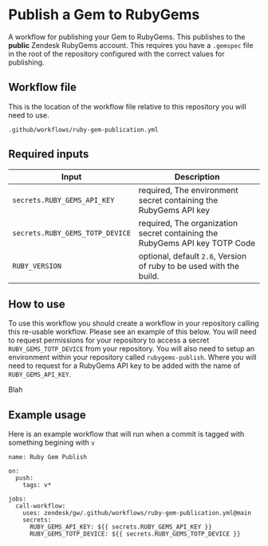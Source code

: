 # Publish a Gem to RubyGems

A workflow for publishing your Gem to RubyGems. This publishes to the **public** Zendesk RubyGems account. This requires you have a `.gemspec` file in the root of the repository configured with the correct values for publishing.

## Workflow file

This is the location of the workflow file relative to this repository you will need to use.

`.github/workflows/ruby-gem-publication.yml`

## Required inputs

| Input                             | Description                                                                 |
| --------------------------------- | ----------------------------------------------------------------------------|
| `secrets.RUBY_GEMS_API_KEY`     | required, The environment secret containing the RubyGems API key            |
| `secrets.RUBY_GEMS_TOTP_DEVICE`   | required, The organization secret containing the RubyGems API key TOTP Code |
| `RUBY_VERSION`                    | optional, default `2.6`, Version of ruby to be used with the build.         |

## How to use

To use this workflow you should create a workflow in your repository calling this re-usable workflow. Please see an example of this below. You will need to request permissions for your repository to access a secret `RUBY_GEMS_TOTP_DEVICE` from your repository. You will also need to setup an environment within your repository called `rubygems-publish`. Where you will need to request for a RubyGems API key to be added with the name of `RUBY_GEMS_API_KEY`.


Blah
## Example usage

Here is an example workflow that will run when a commit is tagged with something begining with `v`

```
name: Ruby Gem Publish

on:
  push:
    tags: v*

jobs:
  call-workflow:
    uses: zendesk/gw/.github/workflows/ruby-gem-publication.yml@main
    secrets:
      RUBY_GEMS_API_KEY: ${{ secrets.RUBY_GEMS_API_KEY }}
      RUBY_GEMS_TOTP_DEVICE: ${{ secrets.RUBY_GEMS_TOTP_DEVICE }}
```
